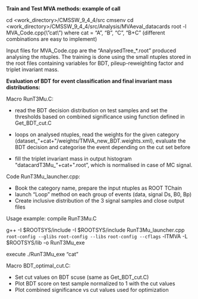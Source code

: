 **Train and Test MVA methods: example of call**

cd <work_directory>/CMSSW_9_4_4/src
cmsenv
cd <work_directory>/CMSSW_9_4_4/src/Analysis/MVAeval_datacards
root -l MVA_Code.cpp\(\”cat\”\)
where cat = “A”, “B”, “C”, “B+C” (different combinations are easy to implement)

Input files for MVA_Code.cpp are the “AnalysedTree_*.root” produced analysing the ntuples. The training is done using the small ntuples stored in the root files containing variables for BDT, pileup-reweighting factor and triplet invariant mass.

**Evaluation of BDT for event classification and final invariant mass distributions:**

Macro RunT3Mu.C:
- read the BDT decision distribution on test samples and set the thresholds based on combined significance using function defined in Get_BDT_cut.C

- loops on analysed ntuples, read the weights for the given category (dataset_"+cat+"/weights/TMVA_new_BDT.weights.xml), evaluate the BDT decision and categorise the event depending on the cut set before
-  fill the triplet invariant mass in output histogram "datacardT3Mu_"+cat+".root”, which is normalised in case of MC signal.

Code RunT3Mu_launcher.cpp:
- Book the category name, prepare the input ntuples as ROOT TChain
- launch “Loop” method on each group of events (data, signal Ds, B0, Bp)
- Create inclusive distribution of the 3 signal samples and close output files

Usage example:
compile RunT3Mu.C

g++ -I $ROOTSYS/include -I $ROOTSYS/include RunT3Mu_launcher.cpp `root-config --glibs` `root-config --libs` `root-config --cflags` -lTMVA -L $ROOTSYS/lib -o RunT3Mu_exe

execute ./RunT3Mu_exe “cat”

Macro BDT_optimal_cut.C:
- Set cut values on BDT scuse (same as Get_BDT_cut.C)
- Plot BDT score on test sample normalized to 1 with the cut values
- Plot combined significance vs cut values used for optimization
